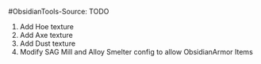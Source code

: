 #ObsidianTools-Source: TODO

1. Add Hoe texture
2. Add Axe texture
3. Add Dust texture
4. Modify SAG Mill and Alloy Smelter config to allow ObsidianArmor Items

